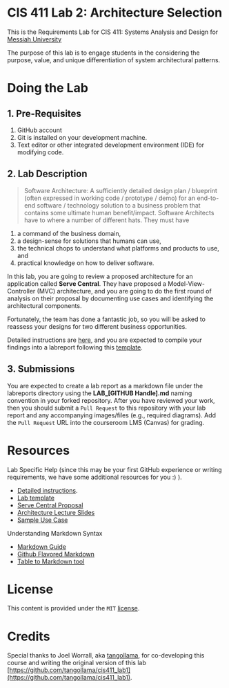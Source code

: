# CIS 411 Lab 2: Architecture Selection
This is the Requirements Lab for CIS 411: Systems Analysis and Design for [Messiah University](http://messiah.edu)

The purpose of this lab is to engage students in the considering the purpose, value, and unique differentiation of system architectural patterns.

# Doing the Lab

## 1. Pre-Requisites
1. GitHub account
2. Git is installed on your development machine.
3. Text editor or other integrated development environment (IDE) for modifying code.

## 2. Lab Description
> Software Architecture: A sufficiently detailed design plan / blueprint (often expressed in working code / prototype / demo) for an end-to-end software / technology solution to a business problem that contains some ultimate human benefit/impact.
Software Architects have to where a number of different hats.  They must have
1. a command of the business domain, 
2. a design-sense for solutions that humans can use, 
3. the technical chops to understand what platforms and products to use, and
4. practical knowledge on how to deliver software.

In this lab, you are going to review a proposed architecture for an application called **Serve Central**.  They have proposed a Model-View-Controller (MVC) architecture, and you are going to do the first round of analysis on their proposal by documenting use cases and identifying the architectural components.  

Fortunately, the team has done a fantastic job, so you will be asked to reassess your designs for two different business opportunities.

Detailed instructions are [here](LAB_INSTRUCTIONS.md), and you are expected to compile your findings into a labreport following this [template](labreports/LAB_Template.md).

## 3. Submissions
You are expected to create a lab report as a markdown file under the labreports directory using the **LAB_[GITHUB Handle].md** naming convention in your forked repository.  After you have reviewed your work, then you should submit a `Pull Request` to this repository with your lab report and any accompanying images/files (e.g., required diagrams).  Add the `Pull Request` URL into the courseroom LMS (Canvas) for grading.

# Resources
Lab Specific Help (since this may be your first GitHub experience or writing requirements, we have some additional resources for you :) ).
- [Detailed instructions](LAB_INSTRUCTIONS.md).
- [Lab template](labreports/LAB_Template.md)
- [Serve Central Proposal](assets/ServeCentral.pdf)
- [Architecture Lecture Slides](assets/04p1_SolutionArchitectures.pdf)
- [Sample Use Case](assets/UseCase_Sample.md)

Understanding Markdown Syntax
- [Markdown Guide](https://www.markdownguide.org/)
- [Github Flavored Markdown](https://github.github.com/gfm/)
- [Table to Markdown tool](https://tabletomarkdown.com/convert-spreadsheet-to-markdown/)
# License
This content is provided under the `MIT` [license](LICENSE).
# Credits
Special thanks to Joel Worrall, aka [tangollama](https://github.com/tangollama), for co-developing this course and writing the original version of this lab [https://github.com/tangollama/cis411_lab1](https://github.com/tangollama/cis411_lab1).